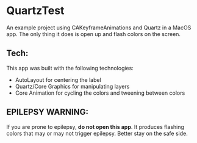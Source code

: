 # QuartzTest
An example project using CAKeyframeAnimations and Quartz in a MacOS app. The only thing it does is open up and flash colors on the screen.

## Tech:
This app was built with the following technologies:
- AutoLayout for centering the label
- Quartz/Core Graphics for manipulating layers
- Core Animation for cycling the colors and tweening between colors

## EPILEPSY WARNING:
If you are prone to epilepsy, **do not open this app**. It produces flashing colors that may or may not trigger epilepsy. Better stay on the safe side.
